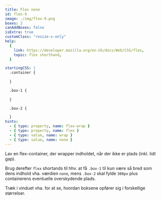 ```yaml
---
title: Flex none
id: flex-9
image: ./img/flex-9.png
boxes: 2
canAddBoxes: false
isExtra: true
customClass: "resize-x-only"
help:
  {
    link: https://developer.mozilla.org/en-US/docs/Web/CSS/flex,
    topic: flex shorthand,
  }

startingCSS: |
  .container {
    
  }

  .box-1 {
    
  }

  .box-2 {

  }
hints:
  - { type: property, name: flex-wrap }
  - { type: property, name: flex }
  - { type: value, name: wrap }
  - { type: value, name: none }
---
```


Lav en flex-container, der wrapper indholdet, når der ikke er plads (inkl. lidt gap).

Brug derefter `flex` shortands til hhv. at få `.box-1` til kun være så bred som dens indhold vha. værdien `none`, mens `.box-2` skal fylde `300px` plus containerens eventuelle overskydende plads.

Træk i vinduet vha. <span class="resize"></span> for at se, hvordan boksene opfører sig i forskellige størrelser.
